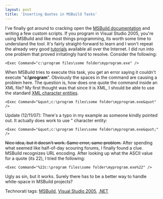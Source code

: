 ```yaml
---
layout: post
title: 'Inserting Quotes in MSBuild Tasks'
---
```

I've finally got around to cracking open the [MSBuild documentation](http://msdn2.microsoft.com/en-us/library/0k6kkbsd.aspx) and writing a few custom scripts. If you program in Visual Studio 2005, you're using MSBuild and like most things programming, its worth some time to understand the tool. It's fairly straight-forward to learn and I won't repeat the already very good [tutorials](http://msdn.microsoft.com/msdnmag/issues/06/06/InsideMSBuild/default.aspx) available all over the Internet. I did run into one problem that proved irritatingly hard to resolve. Consider the following:

    <Exec Command="c:\program files\some folder\myprogram.exe" />

When MSBuild tries to execute this task, you get an error saying it couldn't execute "**c:\program**". Obviously the spaces in the command are causing a problem here. The question is, how does one quote the command inside an XML file? My first thought was that since it is XML, I should be able to use the standard [XML character entities](http://en.wikipedia.org/wiki/List_of_XML_and_HTML_character_entity_references).

    <Exec Command="&quot;c:\program files\some folder\myprogram.exe&quot" />

Update (12/11/07): There's a typo in my example as someone kindly pointed out. It actually does work to use &quot; character entity:  


    <Exec Command="&quot;c:\program files\some folder\myprogram.exe&quot;" />

<strike>Nice idea, but it doesn't work. Same error, same problem.</strike> After spending what seemed like half-of-day scouring forums, I finally found a clue. MSBuild recognizes URL encoding. After looking up what the ASCII value for a quote (its 22), I tried the following:

    <Exec Command="%22c:\program files\some folder\myprogram.exe%22" />

Ugly as sin, but it works. Surely there has to be a better way to handle white-space in MSBuild projects?

Technorati tags: [MSBuild](http://technorati.com/tags/MSBuild), [Visual Studio 2005](http://technorati.com/tags/Visual%20Studio%202005), [.NET](http://technorati.com/tags/.NET)
